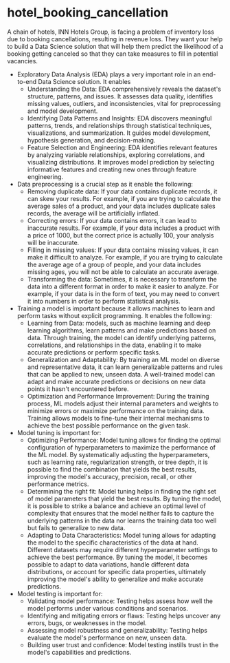 # hotel_booking_cancellation
A chain of hotels, INN Hotels Group, is facing a problem of inventory loss due to booking cancellations, resulting in revenue loss. They want your help to build a Data Science solution that will help them predict the likelihood of a booking getting canceled so that they can take measures to fill in potential vacancies.
- Exploratory Data Analysis (EDA) plays a very important role in an end-to-end Data Science solution. It enables
  * Understanding the Data: EDA comprehensively reveals the dataset's structure, patterns, and issues. It assesses data quality, identifies missing values, outliers, and inconsistencies, vital for preprocessing and model development.
  * Identifying Data Patterns and Insights: EDA discovers meaningful patterns, trends, and relationships through statistical techniques, visualizations, and summarization. It guides model development, hypothesis generation, and decision-making.
  * Feature Selection and Engineering: EDA identifies relevant features by analyzing variable relationships, exploring correlations, and visualizing distributions. It improves model prediction by selecting informative features and creating new ones through feature engineering.
- Data preprocessing is a crucial step as it enable the following:
  * Removing duplicate data: If your data contains duplicate records, it can skew your results. For example, if you are trying to calculate the average sales of a product, and your data includes duplicate sales records, the average will be artificially inflated.
  * Correcting errors: If your data contains errors, it can lead to inaccurate results. For example, if your data includes a product with a price of 1000, but the correct price is actually 100, your analysis will be inaccurate.
  * Filling in missing values: If your data contains missing values, it can make it difficult to analyze. For example, if you are trying to calculate the average age of a group of people, and your data includes missing ages, you will not be able to calculate an accurate average.
  * Transforming the data: Sometimes, it is necessary to transform the data into a different format in order to make it easier to analyze. For example, if your data is in the form of text, you may need to convert it into numbers in order to perform statistical analysis.
- Training a model is important because it allows machines to learn and perform tasks without explicit programming. It enables the following:
  * Learning from Data: models, such as machine learning and deep learning algorithms, learn patterns and make predictions based on data. Through training, the model can identify underlying patterns, correlations, and relationships in the data, enabling it to make accurate predictions or perform specific tasks.
  * Generalization and Adaptability: By training an ML model on diverse and representative data, it can learn generalizable patterns and rules that can be applied to new, unseen data. A well-trained model can adapt and make accurate predictions or decisions on new data points it hasn't encountered before.
  * Optimization and Performance Improvement: During the training process, ML models adjust their internal parameters and weights to minimize errors or maximize performance on the training data. Training allows models to fine-tune their internal mechanisms to achieve the best possible performance on the given task.
- Model tuning is important for:
  * Optimizing Performance: Model tuning allows for finding the optimal configuration of hyperparameters to maximize the performance of the ML model. By systematically adjusting the hyperparameters, such as learning rate, regularization strength, or tree depth, it is possible to find the combination that yields the best results, improving the model's accuracy, precision, recall, or other performance metrics.
  * Determining the right fit: Model tuning helps in finding the right set of model parameters that yield the best results. By tuning the model, it is possible to strike a balance and achieve an optimal level of complexity that ensures that the model neither fails to capture the underlying patterns in the data nor learns the training data too well but fails to generalize to new data.
  * Adapting to Data Characteristics: Model tuning allows for adapting the model to the specific characteristics of the data at hand. Different datasets may require different hyperparameter settings to achieve the best performance. By tuning the model, it becomes possible to adapt to data variations, handle different data distributions, or account for specific data properties, ultimately improving the model's ability to generalize and make accurate predictions.
- Model testing is important for:
  * Validating model performance: Testing helps assess how well the model performs under various conditions and scenarios.
  * Identifying and mitigating errors or flaws: Testing helps uncover any errors, bugs, or weaknesses in the model.
  * Assessing model robustness and generalizability: Testing helps evaluate the model's performance on new, unseen data.
  * Building user trust and confidence: Model testing instills trust in the model's capabilities and predictions.
